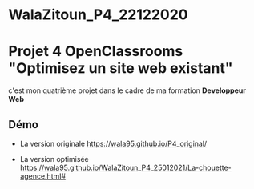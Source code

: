 
# WalaZitoun_P4_22122020
# Projet 4 OpenClassrooms "Optimisez un site web existant"

c'est mon quatrième projet dans le cadre de ma formation **Developpeur Web**

## Démo

* La version originale
https://wala95.github.io/P4_original/

* La version optimisée
https://wala95.github.io/WalaZitoun_P4_25012021/La-chouette-agence.html#

